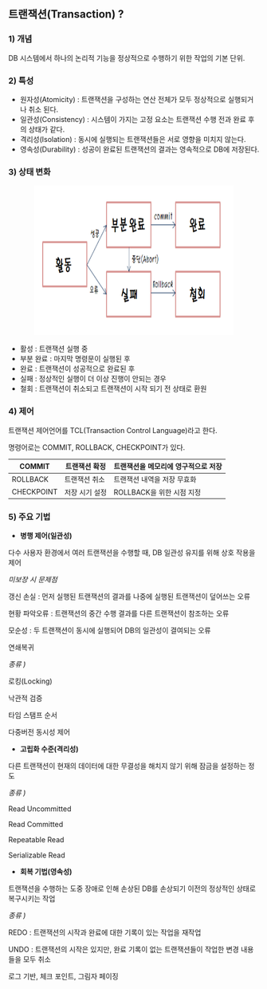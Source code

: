 ## 트랜잭션(Transaction) ?

### 1) 개념

DB 시스템에서 하나의 논리적 기능을 정상적으로 수행하기 위한 작업의 기본 단위.

### 2) 특성

- 원자성(Atomicity) : 트랜잭션을 구성하는 연산 전체가 모두 정상적으로 실행되거나 취소 된다.
- 일관성(Consistency) : 시스템이 가지는 고정 요소는 트랜잭션 수행 전과 완료 후의 상태가 같다.
- 격리성(Isolation) : 동시에 실행되는 트랜잭션들은 서로 영향을 미치지 않는다.
- 영속성(Durability) : 성공이 완료된 트랜잭션의 결과는 영속적으로 DB에 저장된다.

### 3) 상태 변화

<p align="center">
<img src="images/트랜잭션의 상태 변화.png" width="400px" height="300px" title="px(픽셀) 크기 설정" alt="transaction status"><br/>
</p>

- 활성 : 트랜잭션 실행 중
- 부분 완료 : 마지막 명령문이 실행된 후
- 완료 : 트랜잭션이 성공적으로 완료된 후
- 실패 : 정상적인 실행이 더 이상 진행이 안되는 경우
- 철회 : 트랜잭션이 취소되고 트랜잭션이 시작 되기 전 상태로 환원

### 4) 제어

트랜잭션 제어언어를 TCL(Transaction Control Language)라고 한다.

명령어로는 COMMIT, ROLLBACK, CHECKPOINT가 있다.

| COMMIT | 트랜잭션 확정 | 트랜잭션을 메모리에 영구적으로 저장 |
| --- | --- | --- |
| ROLLBACK | 트랜잭션 취소 | 트랜잭션 내역을 저장 무효화 |
| CHECKPOINT | 저장 시기 설정 | ROLLBACK을 위한 시점 지정 |

### 5) 주요 기법

- **병행 제어(일관성)**

다수 사용자 환경에서 여러 트랜잭션을 수행할 때, DB 일관성 유지를 위해 상호 작용을 제어

*미보장 시 문제점*

갱신 손실 : 먼저 실행된 트랜잭션의 결과를 나중에 실행된 트랜잭션이 덮어쓰는 오류

현황 파악오류 : 트랜잭션의 중간 수행 결과를 다른 트랜잭션이 참조하는 오류

모순성 : 두 트랜잭션이 동시에 실행되어 DB의 일관성이 결여되는 오류

연쇄복귀

*종류 )*

로킹(Locking)

낙관적 검증

타임 스탬프 순서

다중버전 동시성 제어

- **고립화 수준(격리성)**

다른 트랜잭션이 현재의 데이터에 대한 무결성을 해치지 않기 위해 잠금을 설정하는 정도

*종류 )*

Read Uncommitted

Read Committed

Repeatable Read

Serializable Read

- **회복 기법(영속성)**

트랜잭션을 수행하는 도중 장애로 인해 손상된 DB를 손상되기 이전의 정상적인 상태로 복구시키는 작업

*종류 )*

REDO : 트랜잭션의 시작과 완료에 대한 기록이 있는 작업을 재작업

UNDO : 트랜잭션의 시작은 있지만, 완료 기록이 없는 트랜잭션들이 작업한 변경 내용들을 모두 취소

로그 기반, 체크 포인트, 그림자 페이징